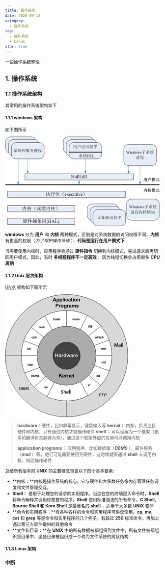 ```yaml
---
title: 操作系统
date: 2020-09-12
category:
  - 操作系统
tag:
  - 操作系统
  - Linux
star: true
---
```


一些操作系统整理

<!-- more -->

## 1. 操作系统

### 1.1 操作系统架构

其常用的操作系统架构如下

#### 1.1.1 windows 架构

如下图所示

<img src="./img/windows操作系统架构.jpg" />  

**windows** 分为 **用户** 和 **内核** 两种模式，区别是对系统数据的访问权限不同，**内核** 有更高的权限（*为了保护操作系统* ），**代码是运行在用户模式下** 

当需要使用内核时，应用程序会通过 **硬件指令** 切换到内核模式，完成请求后再切回用户模式，因此，有时 **多线程程序不一定高效** ，因为线程切换会占用很多 **CPU周期** 

#### 1.1.2 Unix 层次架构

[UNIX](https://www.w3cschool.cn/unix/8a4k1pd2.html) 架构如下图所示

<img src="./img/Unix操作系统架构.jpg" /> 

> **hardware**：硬件，比如屏幕显示，键盘输入等
> **kernel：** 内核，负责连接硬件和内核，只有通过内核才能操作硬件
> **shell：** 可以理解为一个框架（更多的翻译将其翻译为壳），通过这个框架外层的应用可以调用内核
>
> **application programs：** 应用程序，比如数据库（***DBMS*** ），邮件服务（***mail*** ）等，他们可能需要使用到硬件，这时候就要通过 **shell** 去调用内核，继而操作硬件

总结所有版本的 **UNIX** 的主要概念包含以下四个基本要素:

- **内核：**内核是操作系统的核心。它与硬件和大多数任务像内存管理任务调度和文件管理交互。
- **Shell：** 是用于处理您的请求的实用程序。当您在您的终端键入命令时，**Shell** 将命令解释并调用你想要的程序。**Shell** 使用标准语法的所有命令，**C Shell, Bourne Shell 和 Korn Shell**  是最著名的 **shell** ，适用于大多数 **UNIX** 变体
- **命令和实用程序：**有各种各样的命令和实用程序可供您使用。**cp**, **mv**, **cat** 和 **grep** 等是命令和实用程序的几个例子。有超过 **250** 标准命令，再加上通过第三方软件提供的其他命令
- **文件和目录：**在 **UNIX** 中的所有数据被都组织到文件中，所有文件被都组织到目录中，这些目录被组织成一个称为文件系统的树状结构

#### 1.1.3 **Linux** 架构





### 中断
